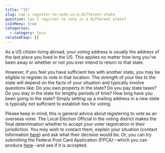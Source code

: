 ```yaml
---
title: "15"
slug: can-i-register-to-vote-in-a-different-state
question: Can I register to vote in a different state?
isInMenu: true
categories:
  - category: fpca
relatedFaqs: []
---
```

As a US citizen living abroad, your voting address is usually the address of the last place you lived in the US. This applies no matter how long you've been away or whether or not you ever intend to return to that state.

However, if you feel you have sufficient ties with another state, you may be eligible to register to vote in that location. The strength of your ties to the state will depend on the facts of your situation and typically involve questions like: Do you own property in the state? Do you pay state taxes? Do you stay in the state for lengthy periods of time? How long have you been going to the state? Simply setting up a mailing address in a new state is typically not sufficient to establish ties for voting. 

Please keep in mind, this is general advice about registering to vote as an overseas voter. The Local Election Official in the voting district makes the final determination whether to accept your voter registration in their jurisdiction. You may wish to contact them, explain your situation (contact information [here](/states)) and ask what their decision would be. Or, you can try submitting the Federal Post Card Application (FPCA)--which you can produce [here](/)--and see if it is accepted.
